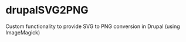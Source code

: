 drupalSVG2PNG
=============

Custom functionality to provide SVG to PNG conversion in Drupal (using ImageMagick)
